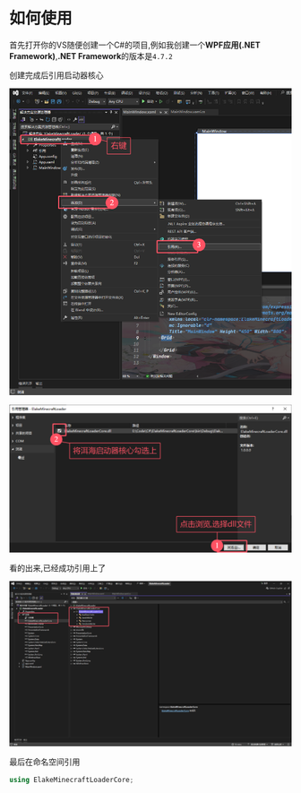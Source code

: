 # 如何使用

首先打开你的VS随便创建一个C#的项目,例如我创建一个**WPF应用(.NET Framework)**,**.NET Framework**的版本是`4.7.2`

创建完成后引用启动器核心

![2-1](assets/2-1.png)

![2-2](assets/2-2.png)

看的出来,已经成功引用上了

![2-3](assets/2-3.png)

最后在命名空间引用

```C#
using ElakeMinecraftLoaderCore;
```


